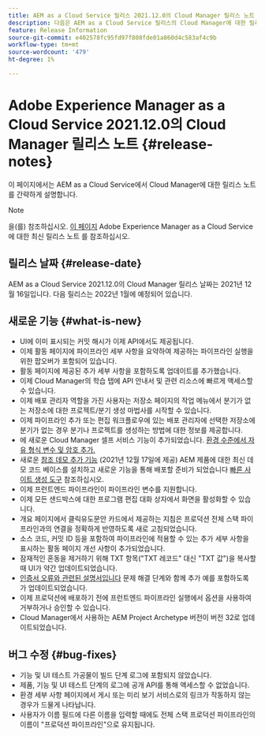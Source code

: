 ```yaml
---
title: AEM as a Cloud Service 릴리스 2021.12.0의 Cloud Manager 릴리스 노트
description: 다음은 AEM as a Cloud Service 릴리스의 Cloud Manager에 대한 릴리스 2021.12.0.
feature: Release Information
source-git-commit: e402578fc95fd97f808fde01a860d4c583af4c9b
workflow-type: tm+mt
source-wordcount: '479'
ht-degree: 1%

---
```



# Adobe Experience Manager as a Cloud Service 2021.12.0의 Cloud Manager 릴리스 노트 {#release-notes}

이 페이지에서는 AEM as a Cloud Service에서 Cloud Manager에 대한 릴리스 노트를 간략하게 설명합니다.

>[!NOTE]
>
>을(를) 참조하십시오. [이 페이지](/help/release-notes/release-notes-cloud/release-notes-current.md) Adobe Experience Manager as a Cloud Service에 대한 최신 릴리스 노트 를 참조하십시오.

## 릴리스 날짜 {#release-date}

AEM as a Cloud Service 2021.12.0의 Cloud Manager 릴리스 날짜는 2021년 12월 16일입니다. 다음 릴리스는 2022년 1월에 예정되어 있습니다.

## 새로운 기능 {#what-is-new}

* UI에 이미 표시되는 커밋 해시가 이제 API에서도 제공됩니다.
* 이제 활동 페이지에 파이프라인 세부 사항을 요약하여 제공하는 파이프라인 실행을 위한 팝오버가 포함되어 있습니다.
* 활동 페이지에 제공된 추가 세부 사항을 포함하도록 업데이트를 추가했습니다.
* 이제 Cloud Manager의 학습 탭에 API 안내서 및 관련 리소스에 빠르게 액세스할 수 있습니다.
* 이제 배포 관리자 역할을 가진 사용자는 저장소 페이지의 작업 메뉴에서 분기가 없는 저장소에 대한 프로젝트/분기 생성 마법사를 시작할 수 있습니다.
* 이제 파이프라인 추가 또는 편집 워크플로우에 있는 배포 관리자에 선택한 저장소에 분기가 없는 경우 분기나 프로젝트를 생성하는 방법에 대한 정보를 제공합니다.
* 에 새로운 Cloud Manager 셀프 서비스 기능이 추가되었습니다. [환경 수준에서 자유 형식 변수 및 암호 추가.](/help/implementing/cloud-manager/environment-variables.md)
* 새로운 [참조 데모 추가 기능](/help/journey-sites/demos-add-on/overview.md) (2021년 12월 17일에 제공) AEM 제품에 대한 최신 데모 코드 베이스를 설치하고 새로운 기능을 통해 배포할 준비가 되었습니다 [빠른 사이트 생성 도구](/help/journey-sites/quick-site/overview.md) 참조하십시오.
* 이제 프런트엔드 파이프라인이 파이프라인 변수를 지원합니다.
* 이제 모든 샌드박스에 대한 프로그램 편집 대화 상자에서 화면을 활성화할 수 있습니다.
* 개요 페이지에서 클릭유도문안 카드에서 제공하는 지침은 프로덕션 전체 스택 파이프라인과의 연결을 정확하게 반영하도록 새로 고침되었습니다.
* 소스 코드, 커밋 ID 등을 포함하여 파이프라인에 적용할 수 있는 추가 세부 사항을 표시하는 활동 페이지 개선 사항이 추가되었습니다.
* 잠재적인 혼동을 제거하기 위해 TXT 항목(&quot;TXT 레코드&quot; 대신 &quot;TXT 값&quot;)을 복사할 때 UI가 약간 업데이트되었습니다.
* [인증서 오류와 관련된 설명서입니다](/help/implementing/cloud-manager/managing-ssl-certifications/add-ssl-certificate.md#certificate-errors) 문제 해결 단계와 함께 추가 예를 포함하도록 가 업데이트되었습니다.
* 이제 프로덕션에 배포하기 전에 프런트엔드 파이프라인 실행에서 옵션을 사용하여 거부하거나 승인할 수 있습니다.
* Cloud Manager에서 사용하는 AEM Project Archetype 버전이 버전 32로 업데이트되었습니다.


## 버그 수정 {#bug-fixes}

* 기능 및 UI 테스트 가공물이 빌드 단계 로그에 포함되지 않았습니다.
* 제품, 기능 및 UI 테스트 단계의 로그에 공개 API를 통해 액세스할 수 없었습니다.
* 환경 세부 사항 페이지에서 게시 또는 미리 보기 서비스로의 링크가 작동하지 않는 경우가 드물게 나타납니다.
* 사용자가 이름 필드에 다른 이름을 입력할 때에도 전체 스택 프로덕션 파이프라인의 이름이 &quot;프로덕션 파이프라인&quot;으로 유지됩니다.
